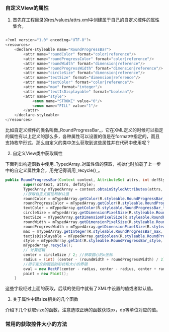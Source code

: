 ### 

### 自定义View的属性

1. 首先在工程目录的res/values/attrs.xml中创建属于自己的自定义控件的属性集合。

```java

<?xml version="1.0" encoding="UTF-8"?>
<resources>
    <declare-styleable name="RoundProgressBar">
        <attr name="roundColor" format="color|reference"/>
        <attr name="roundProgressColor" format="color|reference"/>
        <attr name="roundWidth" format="dimension|reference"/>
        <attr name="roundProgressWidth" format="dimension|reference"/>
        <attr name="circleSize" format="dimension|reference"/>
        <attr name="textSize" format="dimension|reference"/>
        <attr name="textColor" format="color|reference"/>
        <attr name="max" format="integer"/>
        <attr name="textIsDisplayable" format="boolean"/>
        <attr name="style">
            <enum name="STROKE" value="0"/>
            <enum name="FILL" value="1"/>
        </attr>
    </declare-styleable>
</resources>
```

比如自定义控件的类名叫做_RoundProgressBar_，它在XML定义的时候可以指定的属性有以上定义的那么多，各种属性可以设置的值是在format中指定的，而且支持枚举形式，那么自定义的类中怎么获取到这些属性并在代码中使用呢？

2. 自定义View类中获取属性

下面列出构造函数中使用_TypedArray_对属性值的获取，初始化时加载了上一步中的自定义属性集合，用完记得调用_recycle\(\)_。

```java
public RoundProgressBar(Context context, AttributeSet attrs, int defStyle) {
        super(context, attrs, defStyle);
        TypedArray mTypedArray = context.obtainStyledAttributes(attrs, R.styleable.RoundProgressBar);
        //获取自定义属性和默认值
        roundColor = mTypedArray.getColor(R.styleable.RoundProgressBar_roundColor, Color.WHITE);
        roundProgressColor = mTypedArray.getColor(R.styleable.RoundProgressBar_roundProgressColor, Color.RED);
        textColor = mTypedArray.getColor(R.styleable.RoundProgressBar_textColor, Color.WHITE);
        circleSize = mTypedArray.getDimensionPixelSize(R.styleable.RoundProgressBar_circleSize, 40);
        textSize = mTypedArray.getDimensionPixelSize(R.styleable.RoundProgressBar_textSize, 18);
        roundWidth = mTypedArray.getDimensionPixelSize(R.styleable.RoundProgressBar_roundWidth, 5);
        roundProgressWidth = mTypedArray.getDimensionPixelSize(R.styleable.RoundProgressBar_roundProgressWidth, 8);
        max = mTypedArray.getInteger(R.styleable.RoundProgressBar_max, 30);
        textIsDisplayable = mTypedArray.getBoolean(R.styleable.RoundProgressBar_textIsDisplayable, true);
        style = mTypedArray.getInt(R.styleable.RoundProgressBar_style, 0);
        mTypedArray.recycle();
        // 计算逻辑
        center = circleSize / 2; //获取圆心的x坐标
        radius = (int) (center - (roundWidth + roundProgressWidth) / 2); //圆环的半径
        //用于定义的圆弧的形状和大小的界限
        oval = new RectF(center - radius, center - radius, center + radius, center + radius);
        paint = new Paint();
    }

```

这些字段经过上面的获取，后续的使用中就有了XML中设置的值或者默认值。

3. 关于属性中跟size相关的几个函数

介绍下几个获取size的函数，注意选取正确的函数获取px，dp等单位对应的值。

### 常用的获取控件大小的方法





